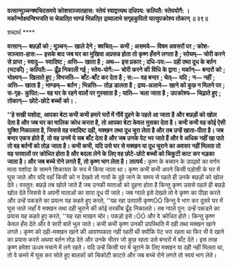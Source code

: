 **वत्सान्मुञ्चन्क्वचिदसमये क्रोशसञ्जातहास:** **स्तेयं स्वाद्वत्त्यथ दधिपय: कल्पितै: स्तेययोगै: ।** **मर्कान्भोक्ष्यन्विभजति स चेन्नाति्त भाण्डं भिन्नति्त** **द्रव्यालाभे सगृहकुपितो यात्युपक्रोश्य तोकान् ॥ २९॥** 

शब्दार्थ **** 

**वत्सान्—** **बछड़ों को** **; मुञ्चन्—** **खाले देने** **; क्वचित्—** **कभी** **; असमये—** **विषम अवसरों पर** **; क्रोश-सञ्जात-हास:—** **इसके बाद** **जब घर का मुखिया अप्रसन्न होता तो कृष्ण हँसने लगता है** **; स्तेयम्—** **चोरी करने से प्राप्त** **; स्वादु—** **स्वादिष्ट** **; अत्ति—** **खाता है** **;** **अथ—** **इस प्रकार** **; दधि-पय:—** **दही तथा दूध के बर्तन (मटकी)** **; कल्पितै:—** **ढूँढ़ निकाली गई** **; स्तेय-योगै:—** **चोरी करने की** **विधि के द्वारा** **; मर्कान्—** **बन्दरों को** **; भोक्ष्यन्—** **खिलाते हुए** **; विभजति—** **बाँट-बाँट कर देता है** **; स:—** **वह बन्दर** **; चेत्—** **यदि** **;** **न—** **नहीं** **; अत्ति—** **खाता है** **; भाण्डम्—** **बर्तन** **; भिन्नत्ति—** **तोड़ डालता है** **; द्रव्य-अलाभे—** **खाने को कुछ न मिलने पर** **; स-गृह-** **कुपित:—** **वह घर के रहने वालों पर गुस्साता है** **; याति—** **चला जाता है** **; उपक्रोश्य—** **चिढ़ाते हुए** **; तोकान्—** **छोटे-छोटे बच्चों** **को।** **.** 

**''हे सखी यशोदा, आपका बेटा कभी कभी हमारे घरों में गौवें दुहने के पहले आ जाता है** **और बछड़ों को खोल देता है और जब घर का मालिक क्रोध करता है, तो आपका बेटा केवल** **मुसका देता है। कभी कभी वह कोई ऐसी युक्ति निकालता है, जिससे वह स्वादिष्ट दही, मक्खन** **तथा दूध चुरा लेता है और तब उन्हें खाता-पीता है। जब बन्दर एकत्र होते हैं, तो वह उनमें ये सब** **बाँट देता है और जब उनके पेट भर जाते हैं और वे अधिक नहीं खा पाते तो वह बर्तनों को तोड़** **जाता है। कभी कभी, यदि उसे घर से मक्खन या दूध चुराने का अवसर नहीं मिलता तो वह** **घरवालों पर क्रोधित होता है और बदला लेने के लिए वह छोटे-छोटे बच्चों को चिकुटी काट** **कर भड़का जाता है। और जब बच्चे रोने लगते हैं, तो कृष्ण भाग लेता है।** **तात्पर्य :** कृष्ण के बचपन के उपद्रवों का वर्णन माता यशोदा के सामने शिकायत के रूप में किया जाता था। कृष्ण कभी कभी अपने किसी पड़ोसी के घर में घुस जाते और यदि वहाँ किसी को न देखते तो गायों के दुहे जाने के समय से पहले ही उनके बछड़ों को खोल देते। वस्तुत: बछड़े तब खोले जाते हैं जब उनकी माताओं को दुहना होता है किन्तु कृष्ण उससे पहले ही बछड़े खोल देते जिससे वे अपनी माताओं का सारा दूध पी जाते। जब ग्वाले इसे देखते तो वे कृष्ण का पीछा करते और उन्हें पकडऩे का प्रयत्न यह कहते हुए करते, ''यह रहा उत्पाती कृष्णÓÓ किन्तु वे भाग कर दूसरे घर में घुस जाते जहाँ वे मक्खन तथा दही चुराने की कोई तरकीब ढूँढ निकालते। तब ग्वाले पुन: उन्हें पकडऩे का प्रयास यह कहते हुए करते, ''यह रहा माखन चोर। पकड़ो इसे।ÓÓ और वे क्रोधित होते। किन्तु कृष्ण केवल हँस देते और वे सारी बातें भूल जाते। कभी कभी कृष्ण उनकी उपस्थिति में दही तथा मक्खन खाने लगते। कृष्ण को दही-मक्खन खाने की आवश्यकता नहीं रहती थी क्योंकि पेट भरा रहता था फिर भी वे खाने का प्रयास करते अथवा बर्तन तोड़ देते और उनके भीतर जो कुछ रहता उसे बन्दरों में बाँट देते। इस तरह कृष्ण हमेशा ऊधम मचाने में लगे रहते। यदि उन्हें किसी घर में चुराने के लिए मक्खन या दही नहीं मिलता था, तो वे कमरे में घुस कर सोते हुए बालकों को चिकोटी काटते और जब बच्चे रोने लगते तो स्वयं भाग लेते।  